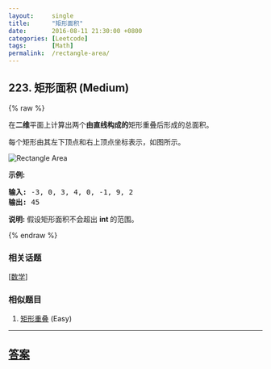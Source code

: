 ```yaml
---
layout:     single
title:      "矩形面积"
date:       2016-08-11 21:30:00 +0800
categories: [Leetcode]
tags:       [Math]
permalink:  /rectangle-area/
---
```


## 223. 矩形面积 (Medium)

{% raw %}

<p>在<strong>二维</strong>平面上计算出两个<strong>由直线构成的</strong>矩形重叠后形成的总面积。</p>

<p>每个矩形由其左下顶点和右上顶点坐标表示，如图所示。</p>

<p><img alt="Rectangle Area" src="https://assets.leetcode-cn.com/aliyun-lc-upload/uploads/2018/10/22/rectangle_area.png"></p>

<p><strong>示例:</strong></p>

<pre><strong>输入:</strong> -3, 0, 3, 4, 0, -1, 9, 2
<strong>输出:</strong> 45</pre>

<p><strong>说明:</strong> 假设矩形面积不会超出&nbsp;<strong>int&nbsp;</strong>的范围。</p>

{% endraw %}

### 相关话题
  [[数学](https://github.com/openset/leetcode/tree/master/tag/math/README.md)]

### 相似题目
  1. [矩形重叠](/rectangle-overlap) (Easy)

---

## [答案](https://github.com/openset/leetcode/tree/master/problems/rectangle-area)
